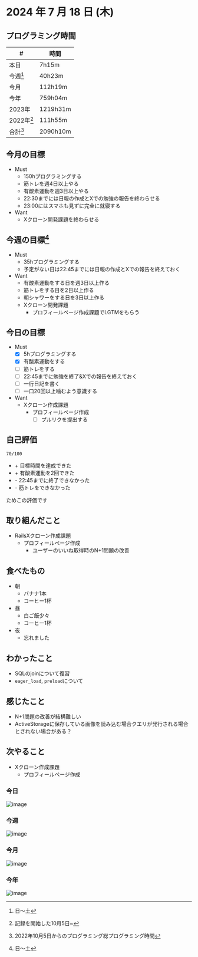 # 2024 年 7 月 18 日 (木)

## プログラミング時間
| #          | 時間     |
| ---------- | -------- |
| 本日       | 7h15m    |
| 今週[^1]   | 40h23m   |
| 今月       | 112h19m  |
| 今年       | 759h04m  |
| 2023年     | 1219h31m |
| 2022年[^2] | 111h55m  |
| 合計[^3]   | 2090h10m |

## 今月の目標
- Must
  - 150hプログラミングする
  - 筋トレを週4日以上やる
  - 有酸素運動を週3日以上やる
  - 22:30までには日報の作成とXでの勉強の報告を終わらせる
  - 23:00にはスマホも見ずに完全に就寝する
- Want
  - Xクローン開発課題を終わらせる

## 今週の目標[^1]
- Must
  - 35hプログラミングする
  - 予定がない日は22:45までには日報の作成とXでの報告を終えておく
- Want
  - 有酸素運動をする日を週3日以上作る
  - 筋トレをする日を2日以上作る
  - 朝シャワーをする日を3日以上作る
  - Xクローン開発課題
    - プロフィールページ作成課題でLGTMをもらう

## 今日の目標
- Must
  - [x] 5hプログラミングする
  - [x] 有酸素運動をする
  - [ ] 筋トレをする
  - [ ] 22:45までに勉強を終了&Xでの報告を終えておく
  - [ ] 一行日記を書く
  - [ ] 一口20回以上噛むよう意識する
- Want
  - Xクローン作成課題
    - プロフィールページ作成
      - [ ] プルリクを提出する

## 自己評価
```
70/100
```
- \+ 目標時間を達成できた
- \+ 有酸素運動を2回できた
- \- 22:45までに終了できなかった
- \- 筋トレをできなかった

ためこの評価です

## 取り組んだこと
- RailsXクローン作成課題
  - プロフィールページ作成
    - ユーザーのいいね取得時のN+1問題の改善

## 食べたもの
- 朝
  - バナナ1本
  - コーヒー1杯
- 昼
  - 白ご飯少々
  - コーヒー1杯
- 夜
  - 忘れました

## わかったこと
- SQLのjoinについて復習
- `eager_load`, `preload`について

## 感じたこと
- N+1問題の改善が結構難しい
- ActiveStorageに保存している画像を読み込む場合クエリが発行される場合とされない場合がある？

## 次やること
- Xクローン作成課題
  - プロフィールページ作成

### 今日
![image](https://github.com/user-attachments/assets/1c3a7ddf-ab9e-47a9-a7d6-4866d1a9b855)

### 今週
![image](https://github.com/user-attachments/assets/06d5a84d-d631-47f6-9099-74a98aa3502a)

### 今月
![image](https://github.com/user-attachments/assets/77ac462f-703b-4df3-9990-c712568f7b45)

### 今年
![image](https://github.com/user-attachments/assets/efb94677-d59d-46ec-8c32-c50be420c77c)

[^1]: 日〜土
[^2]: 記録を開始した10月5日~
[^3]: 2022年10月5日からのプログラミング総プログラミング時間
